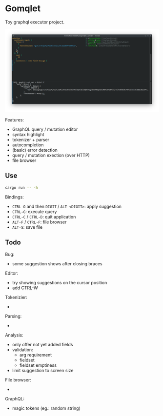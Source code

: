 # Gomqlet

Toy graphql executor project.

![Screenshot](./misc/screenshot.png)

Features:

- GraphQL query / mutation editor
- syntax highlight
- tokenizer + parser
- autocompletion
- (basic) error detection
- query / mutation exection (over HTTP)
- file browser

## Use

```bash
cargo run -- -h
```

Bindings:

- `CTRL-O` and then `DIGIT` / `ALT-<DIGIT>`: apply suggestion
- `CTRL-G`: execute query
- `CTRL-C` / `CTRL-D`: quit application
- `ALT-F` / `CTRL-F`: file browser
- `ALT-S`: save file

## Todo

Bug:

- some suggestion shows after closing braces

Editor:

- try showing suggestions on the cursor position
- add CTRL-W

Tokenizier:

-

Parsing:

-

Analysis:

- only offer not yet added fields
- validation:
    - arg requirement
    - fieldset
    - fieldset emptiness
- limit suggestion to screen size

File browser:

- 

GraphQL:

- magic tokens (eg.: random string)
